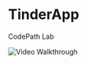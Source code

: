 # TinderApp
CodePath Lab

<img src='http://imgur.com/MYw1Eq3.gif' title='Video Walkthrough' width='' alt='Video Walkthrough' />
